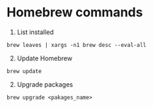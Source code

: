# Homebrew commands

1. List installed<br />
```
brew leaves | xargs -n1 brew desc --eval-all
```

2. Update Homebrew<br />
```
brew update
```

2. Upgrade packages<br />
```
brew upgrade <pakages_name>
```


